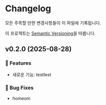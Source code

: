 # Changelog

모든 주목할 만한 변경사항들이 이 파일에 기록됩니다.

이 프로젝트는 [Semantic Versioning](https://semver.org/lang/ko/)을 따릅니다.



## v0.2.0 (2025-08-28)

### 🚀 Features

- 새로운 기능: testtest

### 🐛 Bug Fixes

- homeom
